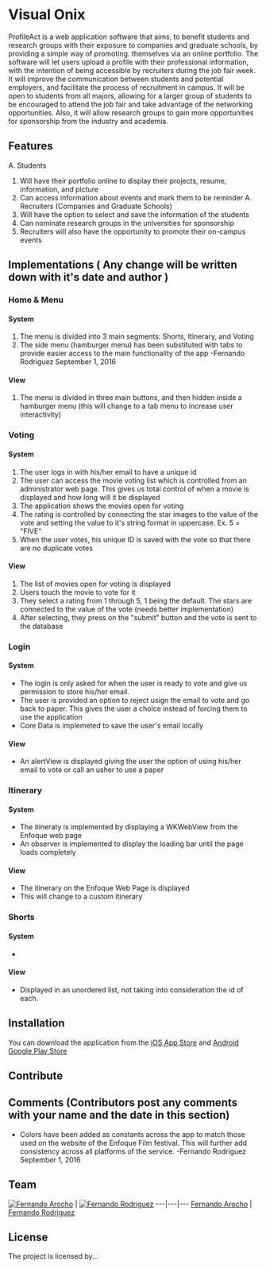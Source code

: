 # Visual Onix

ProfileAct is a web application software that aims, to benefit students and research groups with their exposure to companies and graduate schools, by providing a simple way of promoting. themselves via an online portfolio. The software will let users upload a profile with their professional information, with the intention of being accessible by recruiters during the job fair week. It  will improve the communication between students and potential employers, and facilitate the process of recruitment in campus. It will be open to students from all majors, allowing for a larger group of students to be encouraged to attend the job fair and take advantage of the networking opportunities. Also, it will allow research groups to gain more opportunities for sponsorship from the industry and academia.


## Features
A. Students
  1. Will have their portfolio online to display their projects, resume, information, and picture
  2. Can access information about events and mark them to be reminder
A.	Recruiters (Companies and Graduate Schools)
  1.	Will have the option to select and save the information of the students
  2.	Can nominate research groups in the universities for sponsorship
  3.  Recruiters will also have the opportunity to promote their on-campus events

## Implementations ( Any change will be written down with it's date and author )

### Home & Menu

#### System
1. The menu is divided into 3 main segments: Shorts, Itinerary, and Voting
2. The side menu (hamburger menu) has been substituted with tabs to provide easier access to the main functionality of the app -Fernando Rodriguez      September 1, 2016

#### View
1. The menu is divided in three main buttons, and then hidden inside a hamburger menu (this will change to a tab menu to increase user interactivity) 


### Voting

#### System
1. The user logs in with his/her email to have a unique id
2. The user can access the movie voting list which is controlled from an administrator web page. This gives us total control of when a movie is displayed and how long will it be displayed
3. The application shows the movies open for voting
4. The rating is controlled by connecting the star images to the value of the vote and setting the value to it's string format in uppercase. Ex. 5 = "FIVE"
5. When the user votes, his unique ID is saved with the vote so that there are no duplicate votes

#### View
1. The list of movies open for voting is displayed
2. Users touch the movie to vote for it
3. They select a rating from 1 through 5, 1 being the default. The stars are connected to the value of the vote (needs better implementation)
4. After selecting, they press on the "submit" button and the vote is sent to the database


### Login

#### System
- The login is only asked for when the user is ready to vote and give us permission to store his/her email.
- The user is provided an option to reject usign the email to vote and go back to paper. This gives the user a choice instead of forcing them to use the application
- Core Data is implemeted to save the user's email locally

#### View
- An alertView is displayed giving the user the option of using his/her email to vote or call an usher to use a paper


### Itinerary

#### System
- The itineraty is implemented by displaying a WKWebView from the Enfoque web page
- An observer is implemented to display the loading bar until the page loads completely

#### View
- The itinerary on the Enfoque Web Page is displayed
- This will change to a custom itinerary


### Shorts

#### System
- 

#### View
- Displayed in an unordered list, not taking into consideration the id of each.


## Installation


You can download the application from the [iOS App Store](https://itunes.apple.com/us/app/enfoque-film-festival/id1085886415?mt=8) and [Android Google Play Store](https://play.google.com/store/apps/details?id=upr.ip.luismillan.enfoque&hl=en)

## Contribute



## Comments (Contributors post any comments with your name and the date in this section)
- Colors have been added as constants across the app to match those used on the website of the Enfoque Film festival. This will further add consistency across all platforms of the service. -Fernando Rodriguez  September 1, 2016




## Team

[![Fernando Arocho](http://placehold.it/150x150)](https://sindresorhus.com) | [![Fernando Rodriguez](http://placehold.it/150x150)](https://github.com/SamVerschueren)
---|---|---
[Fernando Arocho](https://sindresorhus.com) | [Fernando Rodriguez](https://github.com/SamVerschueren)


## License


The project is licensed by...
